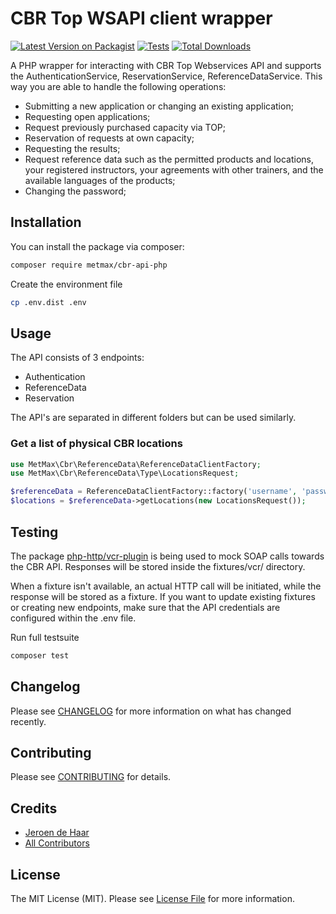 # CBR Top WSAPI client wrapper

[![Latest Version on Packagist](https://img.shields.io/packagist/v/metmax/cbr-api-php.svg?style=flat-square)](https://packagist.org/packages/metmax-io/cbr-api-php)
[![Tests](https://img.shields.io/github/actions/workflow/status/metmax/cbr-api-php/run-tests.yml?branch=main&label=tests&style=flat-square)](https://github.com/metmax-io/cbr-api-php/actions/workflows/run-tests.yml)
[![Total Downloads](https://img.shields.io/packagist/dt/metmax/cbr-api-php.svg?style=flat-square)](https://packagist.org/packages/metmax-io/cbr-api-php)

A PHP wrapper for interacting with CBR Top Webservices API and supports the AuthenticationService, ReservationService, ReferenceDataService.
This way you are able to handle the following operations:

- Submitting a new application or changing an existing application;
- Requesting open applications;
- Request previously purchased capacity via TOP;
- Reservation of requests at own capacity;
- Requesting the results;
- Request reference data such as the permitted products and locations, your registered instructors, your agreements with other trainers, and the available languages of the products;
- Changing the password;

## Installation

You can install the package via composer:

```bash
composer require metmax/cbr-api-php
```

Create the environment file
```bash
cp .env.dist .env
```

## Usage
The API consists of 3 endpoints:
- Authentication
- ReferenceData
- Reservation

The API's are separated in different folders but can be used similarly.

### Get a list of physical CBR locations

```php
use MetMax\Cbr\ReferenceData\ReferenceDataClientFactory;
use MetMax\Cbr\ReferenceData\Type\LocationsRequest;

$referenceData = ReferenceDataClientFactory::factory('username', 'password');
$locations = $referenceData->getLocations(new LocationsRequest());
```

## Testing
The package [php-http/vcr-plugin](https://github.com/php-http/vcr-plugin) is being used to mock SOAP calls towards the CBR API.
Responses will be stored inside the fixtures/vcr/ directory.

When a fixture isn't available, an actual HTTP call will be initiated, while the response will be stored as a fixture. If you want to update existing fixtures or creating new endpoints, make sure that the API credentials are configured within the .env file.

Run full testsuite

```bash
composer test
```


## Changelog

Please see [CHANGELOG](CHANGELOG.md) for more information on what has changed recently.

## Contributing

Please see [CONTRIBUTING](https://github.com/spatie/.github/blob/main/CONTRIBUTING.md) for details.

## Credits

- [Jeroen de Haar](https://github.com/metmax-io)
- [All Contributors](../../contributors)

## License

The MIT License (MIT). Please see [License File](LICENSE.md) for more information.
